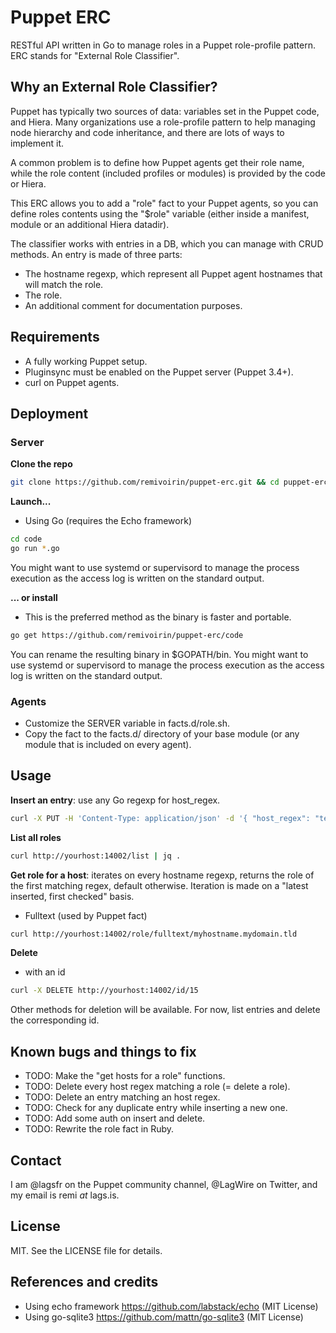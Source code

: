 # Puppet ERC
RESTful API written in Go to manage roles in a Puppet role-profile pattern. ERC stands for "External Role Classifier".

## Why an External Role Classifier?

Puppet has typically two sources of data: variables set in the Puppet code, and Hiera. Many organizations use a role-profile pattern to help managing node hierarchy and code inheritance, and there are lots of ways to implement it.

A common problem is to define how Puppet agents get their role name, while the role content (included profiles or modules) is provided by the code or Hiera.

This ERC allows you to add a "role" fact to your Puppet agents, so you can define roles contents using the "$role" variable (either inside a manifest, module or an additional Hiera datadir).

The classifier works with entries in a DB, which you can manage with CRUD methods. An entry is made of three parts:
* The hostname regexp, which represent all Puppet agent hostnames that will match the role.
* The role.
* An additional comment for documentation purposes.

## Requirements

* A fully working Puppet setup.
* Pluginsync must be enabled on the Puppet server (Puppet 3.4+).
* curl on Puppet agents. 

## Deployment

### Server

**Clone the repo**
```sh
git clone https://github.com/remivoirin/puppet-erc.git && cd puppet-erc
```

**Launch...**
* Using Go (requires the Echo framework)
```sh
cd code
go run *.go
```
You might want to use systemd or supervisord to manage the process execution as the access log is written on the standard output.

**... or install**
* This is the preferred method as the binary is faster and portable.
```sh
go get https://github.com/remivoirin/puppet-erc/code
```
You can rename the resulting binary in $GOPATH/bin. You might want to use systemd or supervisord to manage the process execution as the access log is written on the standard output.

### Agents

* Customize the SERVER variable in facts.d/role.sh.
* Copy the fact to the facts.d/ directory of your base module (or any module that is included on every agent).

## Usage

**Insert an entry**: use any Go regexp for host_regex.
```sh
curl -X PUT -H 'Content-Type: application/json' -d '{ "host_regex": "test([0-9]+).domain.tld", "role": "testrole", "comment": "Test comment" }' http://yourhost:14002/insert
```

**List all roles**
```sh
curl http://yourhost:14002/list | jq .
```

**Get role for a host**: iterates on every hostname regexp, returns the role of the first matching regex, default otherwise. Iteration is made on a "latest inserted, first checked" basis.
* Fulltext (used by Puppet fact)
```sh
curl http://yourhost:14002/role/fulltext/myhostname.mydomain.tld
```

**Delete**
* with an id
```sh
curl -X DELETE http://yourhost:14002/id/15
```
Other methods for deletion will be available. For now, list entries and delete the corresponding id.

## Known bugs and things to fix
* TODO: Make the "get hosts for a role" functions.
* TODO: Delete every host regex matching a role (= delete a role).
* TODO: Delete an entry matching an host regex.
* TODO: Check for any duplicate entry while inserting a new one.
* TODO: Add some auth on insert and delete.
* TODO: Rewrite the role fact in Ruby.

## Contact
I am @lagsfr on the Puppet community channel, @LagWire on Twitter, and my email is remi _at_ lags.is.

## License
MIT. See the LICENSE file for details.

## References and credits
* Using echo framework https://github.com/labstack/echo (MIT License)
* Using go-sqlite3 https://github.com/mattn/go-sqlite3 (MIT License)
